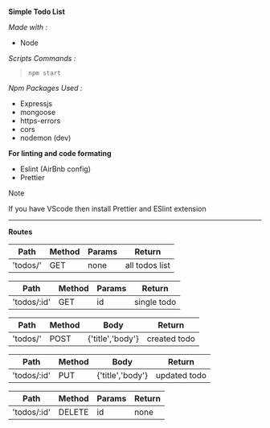 **Simple Todo List**

_Made with :_

- Node

_Scripts Commands :_

> `npm start`

_Npm Packages Used :_

- Expressjs
- mongoose
- https-errors
- cors
- nodemon (dev)

**For linting and code formating**

- Eslint (AirBnb config)
- Prettier

> [!NOTE]
> If you have VScode then install Prettier and ESlint extension

---

**Routes**

| Path     | Method | Params | Return         |
| -------- | ------ | ------ | -------------- |
| 'todos/' | GET    | none   | all todos list |

| Path        | Method | Params | Return      |
| ----------- | ------ | ------ | ----------- |
| 'todos/:id' | GET    | id     | single todo |

| Path     | Method | Body             | Return       |
| -------- | ------ | ---------------- | ------------ |
| 'todos/' | POST   | {'title','body'} | created todo |

| Path        | Method | Body             | Return       |
| ----------- | ------ | ---------------- | ------------ |
| 'todos/:id' | PUT    | {'title','body'} | updated todo |

| Path        | Method | Params | Return |
| ----------- | ------ | ------ | ------ |
| 'todos/:id' | DELETE | id     | none   |
